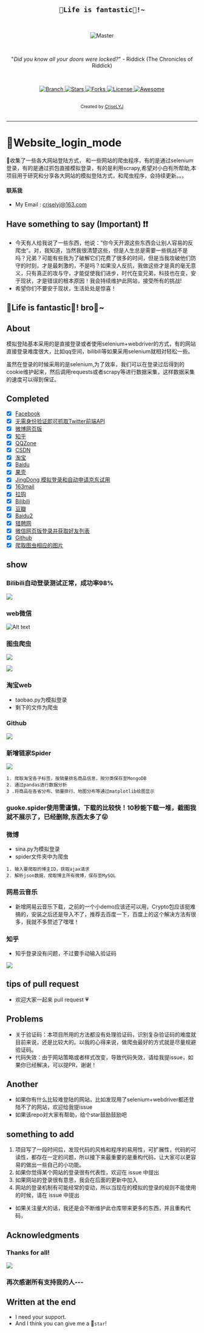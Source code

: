 <h2 align="center"><code>🎉Life is fantastic🥳!~</code></h2>

<br>
<p align="center">
    <img src="https://github.com/CriseLYJ/flask-video-streaming-recorder/blob/master/img/main.jpg?raw=true" 
        alt="Master">
</p>

<br>

<p align="center">"<i>Did you know all your doors were locked?</i>" - Riddick (The Chronicles of Riddick)</p>
<br>

<p align="center">
  <a href="https://github.com/CriseLYJ/awesome-python-login-model/tree/master">
    <img src="https://img.shields.io/badge/Branch-master-green.svg?longCache=true"
        alt="Branch">
  </a>
  <a href="https://github.com/CriseLYJ/awesome-python-login-model/stargazers">
    <img src="https://img.shields.io/github/stars/CriseLYJ/awesome-python-login-model.svg?label=Stars&style=social"
        alt="Stars">
  </a>
    <a href="https://github.com/CriseLYJ/awesome-python-login-model/network/members">
    <img src="https://img.shields.io/github/forks/CriseLYJ/awesome-python-login-model.svg?label=Forks&style=social"
        alt="Forks">
  </a>
  <a href="http://www.gnu.org/licenses/">
    <img src="https://img.shields.io/badge/License-GNU-blue.svg?longCache=true"
        alt="License">
  </a>
   <a href="https://github.com/sindresorhus/awesome">
   <img src="https://cdn.rawgit.com/sindresorhus/awesome/d7305f38d29fed78fa85652e3a63e154dd8e8829/media/badge.svg"
        alt="Awesome">
  </a>
</p>
<br>
<div align="center">
  <sub>Created by
  <a href="https://criselyj.github.io/">CriseLYJ</a>
</div>

<br>

****

# 🌟Website_login_mode
🌟收集了一些各大网站登陆方式， 和一些网站的爬虫程序，有的是通过selenium登录，有的是通过抓包直接模拟登录，有的是利用scrapy,希望对小白有所帮助,本项目用于研究和分享各大网站的模拟登陆方式，和爬虫程序，会持续更新。。。

#### 联系我
- My Email : criselyj@163.com

## Have something to say (Important) ❗️❗️
- 今天有人给我说了一些东西，他说：”你今天开源这些东西会让别人容易的反爬虫“。对，我知道，当然我很清楚这些，但是人生总是需要一些挑战不是吗？兄弟？可能有些我为了破解它们花费了很多的时间，但是当我攻破他们防守的时刻，才是最刺激的，不是吗？如果没人反抗，我做这些才是真的毫无意义，只有真正的攻与守，才能促使我们进步，时代在变兄弟，科技也在变，安于现状，才是错误的根本原因！我会持续维护此网站，接受所有的挑战!
- 希望你们不要安于现状，生活处处是惊喜！

## 🎉Life is fantastic🥳! bro💪~

## About

模拟登陆基本采用的是直接登录或者使用selenium+webdriver的方式，有的网站直接登录难度很大，比如qq空间，bilibili等如果采用selenium就相对轻松一些。

虽然在登录的时候采用的是selenium,为了效率，我们可以在登录过后得到的cookie维护起来，然后调用requests或者scrapy等进行数据采集，这样数据采集的速度可以得到保证。


## Completed

- [x] [Facebook](https://www.facebook.com/)
- [x] [无需身份验证即可抓取Twitter前端API](https://twitter.com/)
- [x] [微博网页版](http://weibo.com)
- [x] [知乎](http://zhihu.com)
- [x] [QQZone](https://qzone.qq.com/)
- [x] [CSDN](https://www.csdn.net/)
- [x] [淘宝](www.taobao.com)
- [x] [Baidu](www.baidu.com)
- [x] [果壳](https://www.guokr.com/)
- [x] [JingDong 模拟登录和自动申请京东试用](https://www.jd.com/)
- [x] [163mail](https://mail.163.com/)
- [x] [拉钩](https://www.lagou.com/)
- [x] [Bilibili](https://www.bilibili.com/)
- [x] [豆瓣](https://www.douban.com/)
- [x] [Baidu2](www.baidu.com)
- [x] [猎聘网](https://www.liepin.com/)
- [x] [微信网页版登录并获取好友列表](https://wx.qq.com/)
- [x] [Github](https://github.com/)
- [x] [爬取图虫相应的图片](https://tuchong.com/)

## show

### Bilibili自动登录测试正常，成功率98%

![](./image/bilibili.jpg)

### web微信


![Alt text](./image/weixin.jpg)

### 图虫爬虫

![](./image/Jietu20190306-232224.jpg)

![](./image/Jietu20190306-232303.jpg)

### 淘宝web
- taobao.py为模拟登录
- 剩下的文件为爬虫

### Github

![](./image/github.jpg)

### 新增链家Spider

![](./image/lianjia.jpg)

```
1. 爬取淘宝各子标签，按销量排名商品信息，按分类保存至MongoDB
2. 通过pandas进行数据分析
3 .将商品在各省分布、销量排行、地图分布等通过matplotlib绘图显示
```

### guoke.spider使用需谨慎，下载的比较快！10秒能下载一堆，截图我就不展示了，已经删除,东西太多了😝

### 微博
- sina.py为模拟登录
- spider文件夹中为爬虫

```
1. 输入要爬取的博主ID，获取ajax请求
2. 解析json数据，爬取博主所有微博，保存至MySQL

```

### 网易云音乐
- 新增网易云音乐下载，之前的一个小demo应该还可以用，Crypto包应该挺难搞的，安装之后还是导入不了，推荐去百度一下，百度上的这个解决方法有很多，我就不多赘述了嘿嘿！

### 知乎
- 知乎登录没有问题，不过要手动输入验证码


![](./image/zhihulogin.jpg)


## tips of pull request 

- 欢迎大家一起来 pull request 💗

## Problems

- 关于验证码：本项目所用的方法都没有处理验证码，识别复杂验证码的难度就目前来说，还是比较大的。以我的心得来说，做爬虫最好的方式就是尽量规避验证码。
- 代码失效：由于网站策略或者样式改变，导致代码失效，请给我提issue，如果你已经解决，可以提PR，谢谢！

## Another
- 如果你有什么比较难登陆的网站，比如发现用了selenium+webdriver都还登陆不了的网站，欢迎给我提issue
- 如果该repo对大家有帮助，给个star鼓励鼓励吧

## something to add

1. 项目写了一段时间后，发现代码的风格和程序的易用性，可扩展性，代码的可读性，都存在一定的问题，所以接下来最重要的是重构代码，让大家可以更容易的做出一些自己的小功能。
2. 如果你觉得某个网站的登录很有代表性，欢迎在 issue 中提出
3. 如果网站的登录很有意思，我会在后面的更新中加入
4. 网站的登录机制有可能经常的变动，所以当现在的模拟的登录的规则不能使用的时候，请在 issue 中提出
- 如果关注量大的话，我还是会不断维护此仓库带来更多的东西，并且重构代码，

## Acknowledgments
### Thanks for all!

![](./image/yanjing.png)

### 再次感谢所有支持我的人---

## Written at the end
- I need your support.
- And I think you can give me a 🌟``star``!

